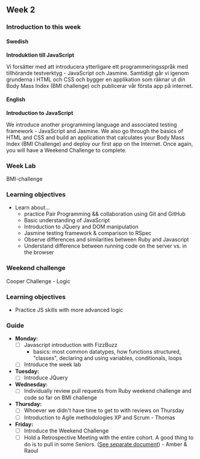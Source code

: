 ## Week 2
### Introduction to this week

#### Swedish
**Introduktion till JavaScript**

Vi forsätter med att introducera ytterligare ett programmeringsspråk med tillhörande testverktyg - JavaScript och Jasmine. Samtidigt går vi igenom grunderna i HTML och CSS och bygger en applikation som räknar ut din Body Mass Index (BMI challenge) och publicerar vår första app på internet.

#### English
**Introduction to JavaScript**

We introduce another programming language and associated testing framework - JavaScript and Jasmine. We also go through the basics of HTML and CSS and build an application that calculates your Body Mass Index (BMI Challenge) and deploy our first app on the Internet. Once again, you will have a Weekend Challenge to complete.

### Week Lab
BMI-challenge

### Learning objectives
* Learn about...
  - practice Pair Programming && collaboration using Git and GitHub
  - Basic understanding of JavaScript
  - Introduction to JQuery and DOM manipulation
  - Jasmine testing framework & comparison to RSpec
  - Observe differences and similarities between Ruby and Javascript
  - Understand difference between running code on the server vs. in the browser

### Weekend challenge
Cooper Challenge - Logic

### Learning objectives
- Practice JS skills with more advanced logic

### Guide
- **Monday:**
  - [ ] Javascript introduction with FizzBuzz
    - basics: most common datatypes, how functions structured, "classes", declaring and using variables, conditionals, loops
  - [ ] Introduce the week lab
- **Tuesday:**
  - [ ] Introduce JQuery
- **Wednesday:**
  - [ ] Individually review pull requests from Ruby weekend challenge and code so far on BMI challenge
- **Thursday:**
  - [ ] Whoever we didn't have time to get to with reviews on Thursday
  - [ ] Introduction to Agile methodologies XP and Scrum - Thomas
- **Friday:**
  - [ ] Introduce the Weekend Challenge
  - [ ] Hold a Retrospective Meeting with the entire cohort. A good thing to do is to pull in some Seniors. ([See separate document](../miscellaneous/retro.md)) - Amber & Raoul
